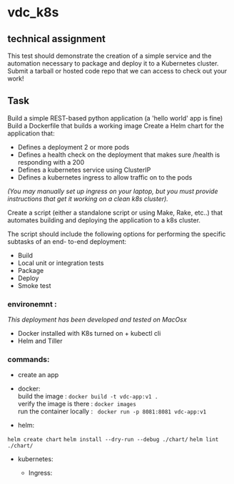 # vdc_k8s
## technical assignment

This test should demonstrate the creation of a simple service and the automation necessary to
package and deploy it to a Kubernetes cluster. Submit a tarball or hosted code repo that we can
access to check out your work!

## Task

Build a simple REST-based python application (a 'hello world' app is fine)
Build a Dockerfile that builds a working image
Create a Helm chart for the application that:
* Defines a deployment 2 or more pods
* Defines a health check on the deployment that makes sure /health is responding
with a 200
* Defines a kubernetes service using ClusterIP
* Defines a kubernetes ingress to allow traffic on to the pods

*(You may manually set up ingress on your laptop, but you must provide instructions that
get it working on a clean k8s cluster).*

Create a script (either a standalone script or using Make, Rake, etc..) that automates building
and deploying the application to a k8s cluster.

The script should include the following options for performing the specific subtasks of an end-
to-end deployment:

* Build
* Local unit or integration tests
* Package
* Deploy
* Smoke test

### environemnt :
_This deployment has been developed and tested on MacOsx_

* Docker installed with K8s turned on + kubectl cli 
* Helm and Tiller


### commands: 

* create an app 

* docker:  
build the image : `docker build -t vdc-app:v1 .`  
verify the image is there : `docker images`  
run the container locally : ` docker run -p 8081:8081 vdc-app:v1`  

* helm:

`helm create chart`
`helm install --dry-run --debug ./chart/`
`helm lint ./chart/`

* kubernetes:

    - Ingress:  
